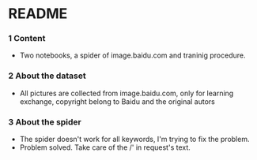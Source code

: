 # README

### 1 Content

* Two notebooks, a spider of image.baidu.com and traninig procedure.

### 2 About the dataset

* All pictures are collected from image.baidu.com, only for learning exchange, copyright belong to Baidu and the original autors

### 3 About the spider

* The spider doesn't work for all keywords, I'm trying to fix the problem.
* Problem solved. Take care of the /' in request's text.
